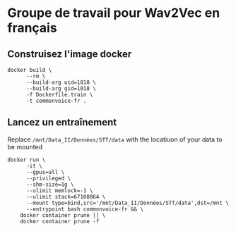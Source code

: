 # Groupe de travail pour Wav2Vec en français

## Construisez l'image docker

```shell
docker build \
      --rm \
      --build-arg uid=1018 \
      --build-arg gid=1018 \
      -f Dockerfile.train \
      -t commonvoice-fr .
```

## Lancez un entraînement 

Replace `/mnt/Data_II/Données/STT/data` with the locatiuon of your data to be mounted

```shell
docker run \
      -it \
      --gpus=all \
      --privileged \
      --shm-size=1g \
      --ulimit memlock=-1 \
      --ulimit stack=67108864 \
      --mount type=bind,src='/mnt/Data_II/Données/STT/data',dst=/mnt \
      --entrypoint bash commonvoice-fr && \
    docker container prune || \
    docker container prune -f
```
